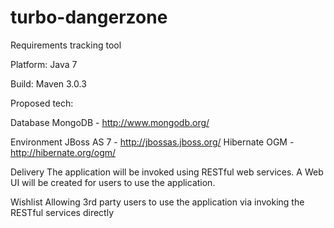 turbo-dangerzone
================

Requirements tracking tool

Platform:
Java 7 

Build:
Maven 3.0.3

Proposed tech:

Database
MongoDB - http://www.mongodb.org/

Environment
JBoss AS 7 - http://jbossas.jboss.org/
Hibernate OGM - http://hibernate.org/ogm/

Delivery
The application will be invoked using RESTful web services. 
A Web UI will be created for users to use the application.

Wishlist
Allowing 3rd party users to use the application via invoking the RESTful services directly
